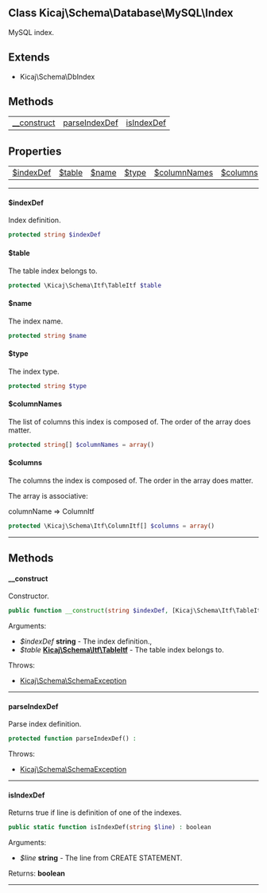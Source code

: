 ## Class Kicaj\Schema\Database\MySQL\Index
MySQL index.

## Extends

- Kicaj\Schema\DbIndex

## Methods

|                                  |                                  |                                  |
| -------------------------------- | -------------------------------- | -------------------------------- |
|   [__construct](#__construct)    | [parseIndexDef](#parseindexdef)  |    [isIndexDef](#isindexdef)     |

## Properties

|                                |                                |                                |                                |                                |                                |
| ------------------------------ | ------------------------------ | ------------------------------ | ------------------------------ | ------------------------------ | ------------------------------ |
|     [$indexDef](#indexdef)     |        [$table](#table)        |         [$name](#name)         |         [$type](#type)         |  [$columnNames](#columnnames)  |      [$columns](#columns)      |

-------

#### $indexDef
Index definition.

```php
protected string $indexDef
```

#### $table
The table index belongs to.

```php
protected \Kicaj\Schema\Itf\TableItf $table
```

#### $name
The index name.

```php
protected string $name
```

#### $type
The index type.

```php
protected string $type
```

#### $columnNames
The list of columns this index is composed of.
The order of the array does matter.
```php
protected string[] $columnNames = array()
```

#### $columns
The columns the index is composed of.
The order in the array does matter.

The array is associative:

columnName =&gt; ColumnItf
```php
protected \Kicaj\Schema\Itf\ColumnItf[] $columns = array()
```

-------
## Methods
#### __construct
Constructor.
```php
public function __construct(string $indexDef, [Kicaj\Schema\Itf\TableItf](Kicaj-Schema-Itf-TableItf.md) $table) : 
```
Arguments:
- _$indexDef_ **string** - The index definition., 
- _$table_ **[Kicaj\Schema\Itf\TableItf](Kicaj-Schema-Itf-TableItf.md)** - The table index belongs to.

Throws:
- [Kicaj\Schema\SchemaException](Kicaj-Schema-SchemaException.md)

-------
#### parseIndexDef
Parse index definition.
```php
protected function parseIndexDef() : 
```

Throws:
- [Kicaj\Schema\SchemaException](Kicaj-Schema-SchemaException.md)

-------
#### isIndexDef
Returns true if line is definition of one of the indexes.
```php
public static function isIndexDef(string $line) : boolean
```
Arguments:
- _$line_ **string** - The line from CREATE STATEMENT.

Returns: **boolean**

-------
